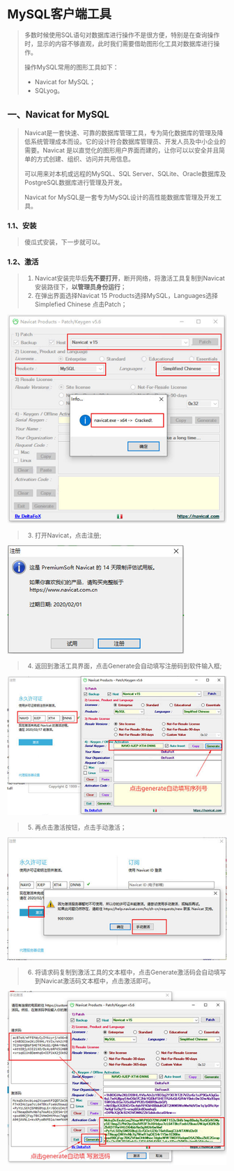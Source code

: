 # MySQL客户端工具

> 多数时候使用SQL语句对数据库进行操作不是很方便，特别是在查询操作时，显示的内容不够直观，此时我们需要借助图形化工具对数据库进行操作。
>
> 操作MySQL常用的图形工具如下：
>
> * Navicat for MySQL；
> * SQLyog。

## 一、Navicat for MySQL

> Navicat是一套快速、可靠的数据库管理工具，专为简化数据库的管理及降低系统管理成本而设。它的设计符合数据库管理员、开发人员及中小企业的需要。Navicat 是以直觉化的图形用户界面而建的，让你可以以安全并且简单的方式创建、组织、访问并共用信息。
>
> 可以用来对本机或远程的MySQL、SQL Server、SQLite、Oracle数据库及PostgreSQL数据库进行管理及开发。
>
> Navicat for MySQL是一套专为MySQL设计的高性能数据库管理及开发工具。

### 1.1、安装

> 傻瓜式安装，下一步就可以。

### 1.2、激活

> 1. Navicat安装完毕后**先不要打开**，断开网络，将激活工具复制到Navicat安装路径下，**以管理员身份运行**；
> 2. 在弹出界面选择Navicat 15 Products选择MySQL，Languages选择Simplefied Chinese 点击Patch；

![](./_pic/23.png ':size=50%')

> 3. 打开Navicat，点击注册;

   ![](./_pic/24.png ":size=50%")

> 4. 返回到激活工具界面，点击Generate会自动填写注册码到软件输入框;

   ![](./_pic/25.png ":size=70%")

> 5. 再点击激活按钮，点击手动激活；

   ![](./_pic/26.png ":size=70%")

> 6. 将请求码复制到激活工具的文本框中，点击Generate激活码会自动填写到Navicat激活码文本框中，点击激活即可。

   ![](./_pic/27.png ":size=70%")

```properties

```

